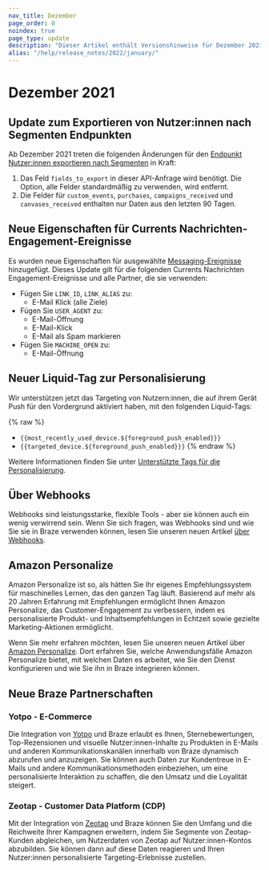 ```yaml
---
nav_title: Dezember
page_order: 0
noindex: true
page_type: update
description: "Dieser Artikel enthält Versionshinweise für Dezember 2021."
alias: "/help/release_notes/2022/january/"
---
```

# Dezember 2021

## Update zum Exportieren von Nutzer:innen nach Segmenten Endpunkten

Ab Dezember 2021 treten die folgenden Änderungen für den [Endpunkt Nutzer:innen exportieren nach Segmenten]({{site.baseurl}}/api/endpoints/export/user_data/post_users_segment/) in Kraft:

1. Das Feld `fields_to_export` in dieser API-Anfrage wird benötigt. Die Option, alle Felder standardmäßig zu verwenden, wird entfernt.
2. Die Felder für `custom_events`, `purchases`, `campaigns_received` und `canvases_received` enthalten nur Daten aus den letzten 90 Tagen.

## Neue Eigenschaften für Currents Nachrichten-Engagement-Ereignisse

Es wurden neue Eigenschaften für ausgewählte [Messaging-Ereignisse]({{site.baseurl}}/user_guide/data/braze_currents/event_glossary/message_engagement_events/) hinzugefügt. Dieses Update gilt für die folgenden Currents Nachrichten Engagement-Ereignisse und alle Partner, die sie verwenden:

- Fügen Sie `LINK_ID`, `LINK_ALIAS` zu:
  - E-Mail Klick (alle Ziele)
- Fügen Sie `USER_AGENT` zu:
  - E-Mail-Öffnung
  - E-Mail-Klick
  - E-Mail als Spam markieren
- Fügen Sie `MACHINE_OPEN` zu:
  - E-Mail-Öffnung

## Neuer Liquid-Tag zur Personalisierung

Wir unterstützen jetzt das Targeting von Nutzern:innen, die auf ihrem Gerät Push für den Vordergrund aktiviert haben, mit den folgenden Liquid-Tags:

{% raw %}
- `{{most_recently_used_device.${foreground_push_enabled}}}`
- `{{targeted_device.${foreground_push_enabled}}}`
{% endraw %}

Weitere Informationen finden Sie unter [Unterstützte Tags für die Personalisierung]({{site.baseurl}}/user_guide/personalization_and_dynamic_content/liquid/supported_personalization_tags/).

## Über Webhooks

Webhooks sind leistungsstarke, flexible Tools - aber sie können auch ein wenig verwirrend sein. Wenn Sie sich fragen, was Webhooks sind und wie Sie sie in Braze verwenden können, lesen Sie unseren neuen Artikel [über Webhooks]({{site.baseurl}}/user_guide/message_building_by_channel/webhooks/understanding_webhooks/).

## Amazon Personalize

Amazon Personalize ist so, als hätten Sie Ihr eigenes Empfehlungssystem für maschinelles Lernen, das den ganzen Tag läuft. Basierend auf mehr als 20 Jahren Erfahrung mit Empfehlungen ermöglicht Ihnen Amazon Personalize, das Customer-Engagement zu verbessern, indem es personalisierte Produkt- und Inhaltsempfehlungen in Echtzeit sowie gezielte Marketing-Aktionen ermöglicht. 

Wenn Sie mehr erfahren möchten, lesen Sie unseren neuen Artikel über [Amazon Personalize]({{site.baseurl}}/partners/message_personalization/dynamic_content/personalized_recommendations/amazon_personalize). Dort erfahren Sie, welche Anwendungsfälle Amazon Personalize bietet, mit welchen Daten es arbeitet, wie Sie den Dienst konfigurieren und wie Sie ihn in Braze integrieren können.

## Neue Braze Partnerschaften

### Yotpo - E-Commerce

Die Integration von [Yotpo]({{site.baseurl}}/partners/message_personalization/dynamic_content/visual_and_interactive_content/yotpo/) und Braze erlaubt es Ihnen, Sternebewertungen, Top-Rezensionen und visuelle Nutzer:innen-Inhalte zu Produkten in E-Mails und anderen Kommunikationskanälen innerhalb von Braze dynamisch abzurufen und anzuzeigen. Sie können auch Daten zur Kundentreue in E-Mails und andere Kommunikationsmethoden einbeziehen, um eine personalisierte Interaktion zu schaffen, die den Umsatz und die Loyalität steigert.

### Zeotap - Customer Data Platform (CDP)

Mit der Integration von [Zeotap]({{site.baseurl}}/partners/data_and_analytics/customer_data_platform/zeotap/) und Braze können Sie den Umfang und die Reichweite Ihrer Kampagnen erweitern, indem Sie Segmente von Zeotap-Kunden abgleichen, um Nutzerdaten von Zeotap auf Nutzer:innen-Kontos abzubilden. Sie können dann auf diese Daten reagieren und Ihren Nutzer:innen personalisierte Targeting-Erlebnisse zustellen.